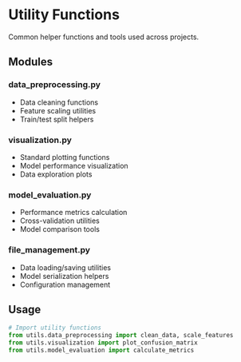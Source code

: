 # Utility Functions

Common helper functions and tools used across projects.

## Modules

### data_preprocessing.py
- Data cleaning functions
- Feature scaling utilities
- Train/test split helpers

### visualization.py
- Standard plotting functions
- Model performance visualization
- Data exploration plots

### model_evaluation.py
- Performance metrics calculation
- Cross-validation utilities
- Model comparison tools

### file_management.py
- Data loading/saving utilities
- Model serialization helpers
- Configuration management

## Usage
```python
# Import utility functions
from utils.data_preprocessing import clean_data, scale_features
from utils.visualization import plot_confusion_matrix
from utils.model_evaluation import calculate_metrics
```
